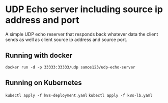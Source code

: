 # UDP Echo server including source ip address and port
A simple UDP echo reserver that responds back whatever data the client sends
as well as client source ip address and source port.

## Running with docker
`docker run -d -p 33333:33333/udp samos123/udp-echo-server`

## Running on Kubernetes
`kubectl apply -f k8s-deployment.yaml`
`kubectl apply -f k8s-lb.yaml`
